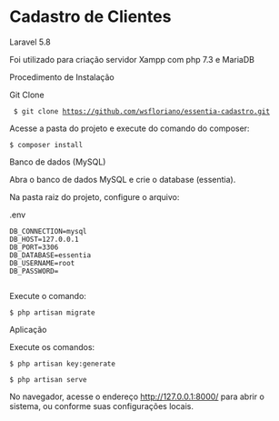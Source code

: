 <h1>Cadastro de Clientes</h1

Laravel 5.8

Foi utilizado para criação servidor Xampp com php 7.3 e MariaDB

Procedimento de Instalação

Git Clone

<code> $ git clone https://github.com/wsfloriano/essentia-cadastro.git </code>

Acesse a pasta do projeto e execute do comando do composer:

`` $ composer install ``

Banco de dados (MySQL)

Abra o banco de dados MySQL e crie o database (essentia).

Na pasta raiz do projeto, configure o arquivo:  

.env  

```  
DB_CONNECTION=mysql  
DB_HOST=127.0.0.1  
DB_PORT=3306  
DB_DATABASE=essentia  
DB_USERNAME=root  
DB_PASSWORD=  
  
```  

Execute o comando:

`` $ php artisan migrate  ``

Aplicação

Execute os comandos:  
  
``$ php artisan key:generate ``
  

`` $ php artisan serve  ``

No navegador, acesse o endereço http://127.0.0.1:8000/ para abrir o sistema, ou conforme suas configurações locais.
